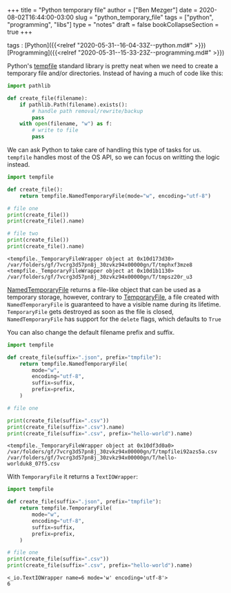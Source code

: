 +++
title = "Python temporary file"
author = ["Ben Mezger"]
date = 2020-08-02T16:44:00-03:00
slug = "python_temporary_file"
tags = ["python", "programming", "libs"]
type = "notes"
draft = false
bookCollapseSection = true
+++

tags
: [Python]({{<relref "2020-05-31--16-04-33Z--python.md#" >}}) [Programming]({{<relref "2020-05-31--15-33-23Z--programming.md#" >}})

Python's [tempfile](https://docs.python.org/3/library/tempfile.html) standard library is pretty neat when we need to create a
temporary file and/or directories. Instead of having a much of code like this:

```python
import pathlib

def create_file(filename):
    if pathlib.Path(filename).exists():
        # handle path removal/rewrite/backup
        pass
    with open(filename, "w") as f:
        # write to file
        pass

```

We can ask Python to take care of handling this type of tasks for us. `tempfile`
handles most of the OS API, so we can focus on writting the logic instead.

```python
import tempfile

def create_file():
    return tempfile.NamedTemporaryFile(mode="w", encoding="utf-8")

# file one
print(create_file())
print(create_file().name)

# file two
print(create_file())
print(create_file().name)
```

```text
<tempfile._TemporaryFileWrapper object at 0x10d173d30>
/var/folders/gf/7vcrg3d57pn8j_30zvkz94x00000gn/T/tmphxf3mze8
<tempfile._TemporaryFileWrapper object at 0x10d1b1130>
/var/folders/gf/7vcrg3d57pn8j_30zvkz94x00000gn/T/tmpsz20r_u3
```

[NamedTemporaryFile](https://docs.python.org/3/library/tempfile.html#tempfile.NamedTemporaryFile) returns a file-like object that can be used as a temporary
storage, however, contrary to [TemporaryFile](https://docs.python.org/3/library/tempfile.html#tempfile.TemporaryFile), a file created with
`NamedTemporaryFile` is guaranteed to have a visible name during its lifetime.
`TemporaryFile` gets destroyed as soon as the file is closed, `NamedTemporaryFile`
has support for the `delete` flags, which defaults to `True`

You can also change the default filename prefix and suffix.

```python
import tempfile

def create_file(suffix=".json", prefix="tmpfile"):
    return tempfile.NamedTemporaryFile(
        mode="w",
        encoding="utf-8",
        suffix=suffix,
        prefix=prefix,
    )

# file one

print(create_file(suffix=".csv"))
print(create_file(suffix=".csv").name)
print(create_file(suffix=".csv", prefix="hello-world").name)
```

```text
<tempfile._TemporaryFileWrapper object at 0x10df3d0a0>
/var/folders/gf/7vcrg3d57pn8j_30zvkz94x00000gn/T/tmpfilei92azs5a.csv
/var/folders/gf/7vcrg3d57pn8j_30zvkz94x00000gn/T/hello-worlduk8_07f5.csv
```

With `TemporaryFile` it returns a `TextIOWrapper`:

```python
import tempfile

def create_file(suffix=".json", prefix="tmpfile"):
    return tempfile.TemporaryFile(
        mode="w",
        encoding="utf-8",
        suffix=suffix,
        prefix=prefix,
    )

# file one
print(create_file(suffix=".csv"))
print(create_file(suffix=".csv", prefix="hello-world").name)
```

```text
<_io.TextIOWrapper name=6 mode='w' encoding='utf-8'>
6
```